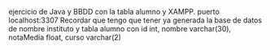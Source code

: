 ejercicio de Java y BBDD con la tabla alumno y XAMPP. puerto localhost:3307
Recordar que tengo que tener ya generada la base de datos de nombre instituto y tabla alumno con id int, nombre varchar(30), notaMedia float, curso varchar(2)
